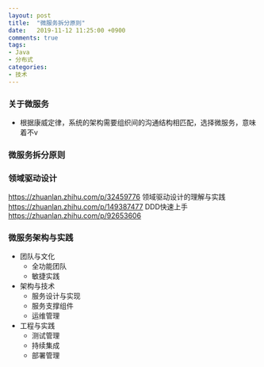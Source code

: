 ```yaml
---
layout: post
title:  "微服务拆分原则"
date:   2019-11-12 11:25:00 +0900
comments: true
tags:
- Java
- 分布式
categories:
- 技术
---
```

### 关于微服务
- 根据康威定律，系统的架构需要组织间的沟通结构相匹配，选择微服务，意味着不v   

### 微服务拆分原则

### 领域驱动设计
https://zhuanlan.zhihu.com/p/32459776
领域驱动设计的理解与实践
https://zhuanlan.zhihu.com/p/149387477
DDD快速上手
https://zhuanlan.zhihu.com/p/92653606

### 微服务架构与实践
- 团队与文化
    - 全功能团队
    - 敏捷实践
- 架构与技术
    - 服务设计与实现
    - 服务支撑组件
    - 运维管理
- 工程与实践
    - 测试管理
    - 持续集成
    - 部署管理
    
    